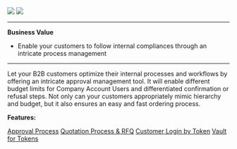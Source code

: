<div class='feature-text'>
    <div class='feature-images'>
    <img class="light-mode" src="https://spryker.s3.eu-central-1.amazonaws.com/docs/Document+360/Capabilities+icons/light/Workflow+&+Process+Management.svg"/>
    <img class="dark-mode" src="https://spryker.s3.eu-central-1.amazonaws.com/docs/Document+360/Capabilities+icons/dark/Workflow+&+Process+Management.svg"/>
    </div>
    <div class="feature-text-wrap">

***
**Business Value**
* Enable your customers to follow internal compliances through an intricate process management
***

Let your B2B customers optimize their internal processes and workflows by offering an intricate approval management tool. It will enable different budget limits for Company Account Users and differentiated confirmation or refusal steps. Not only can your customers appropriately mimic hierarchy and budget, but it also ensures an easy and fast ordering process.
</div>
</div>

**Features:**
<div>
<a class="feature-link" href="https://documentation.spryker.com/docs/en/approval-process-201903">Approval Process</a>    
<a class="feature-link" href="https://documentation.spryker.com/docs/en/quotation-process-rfq-201907">Quotation Process & RFQ</a>    
<a class="feature-link" href="https://documentation.spryker.com/docs/en/customer-login-by-token-201907">Customer Login by Token</a>    
<a class="feature-link" href="https://documentation.spryker.com/docs/en/vault-for-tokens-201907">Vault for Tokens</a>    
